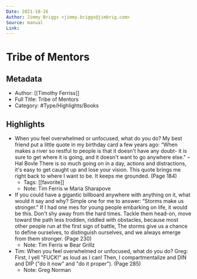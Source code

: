 ```yaml
---
Date: 2021-10-26
Author: Jimmy Briggs <jimmy.briggs@jimbrig.com>
Source: manual
Link:
---
```

# Tribe of Mentors

## Metadata
- Author: [[Timothy Ferriss]]
- Full Title: Tribe of Mentors
- Category: #Type/Highlights/Books

## Highlights
- When you feel overwhelmed or unfocused, what do you do?
  My best friend put a little quote in my birthday card a few years ago: 
  “When makes a river so restful to people is that it doesn't have any doubt- it is sure to get where it is going, and it doesn't want to go anywhere else." – Hal Bovle 
  There is so much going on in a day, actions and distractions, it's easy to get caught up and lose your vision. This quote brings me right back to where I want to be. It keeps me grounded. (Page 184)
    - Tags: [[favorite]] 
    - Note: Tim Ferris w Maria Sharapove
- If you could have a gigantic billboard anywhere with anything on it, what would it say and why?
  Simple one for me to answer: 
  “Storms make us stronger." 
  If I had one mes for young people embarking on life, it would be this. Don't shy away from the hard times. Tackle them head-on, move toward the path less trodden, riddled with obstacles, because most other people run at the first sign of battle, The storms give us a chance to define ourselves, to distinguish ourselves, and we always emerge from them stronger. (Page 230)
    - Note: Tim Ferris w Bear Grillz
- Tim: 
  When you feel overwhelmed or unfocused, what do you do?
  Greg: 
  First, I yell "FUCK!" as loud as I can! Then, I compartmentalize and DIN and DIP ("do it now" and "do it proper"). (Page 285)
    - Note: Greg Norman
